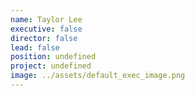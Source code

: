 ```yaml
---
name: Taylor Lee
executive: false
director: false
lead: false
position: undefined
project: undefined
image: ../assets/default_exec_image.png
---
```

